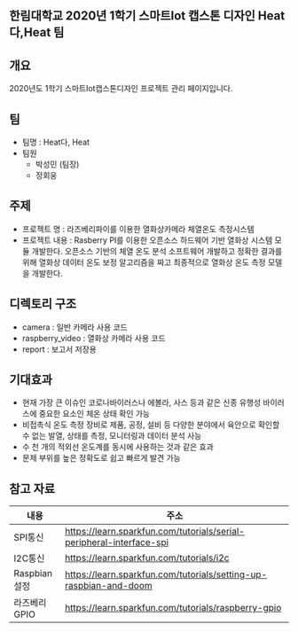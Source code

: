 ## 한림대학교 2020년 1학기 스마트Iot 캡스톤 디자인 Heat다,Heat 팀
## 개요
2020년도 1학기 스마트Iot캡스톤디자인 프로젝트 관리 페이지입니다.

## 팀
- 팀명 : Heat다, Heat
- 팀원
  - 박성민 (팀장)
  - 정회웅

## 주제
- 프로젝트 명 : 라즈베리파이를 이용한 열화상카메라 체열온도 측정시스템
- 프로젝트 내용 : Rasberry PI를 이용한 오픈소스 하드웨어 기반 열화상 시스템 모듈 개발한다. 오픈소스 기반의 체열 온도 분석 소프트웨어 개발하고 정확한 결과를 위해 열화상 데이터 온도 보정 알고리즘을 짜고 최종적으로 열화상 온도 측정 모델을 개발한다.

## 디렉토리 구조
- camera : 일반 카메라 사용 코드
- raspberry_video	: 열화상 카메라 사용 코드
- report : 보고서 저장용

## 기대효과
- 현재 가장 큰 이슈인 코로나바이러스나 에볼라, 사스 등과 같은 신종 유행성 바이러스에 중요한 요소인 체온 상태 확인 가능
- 비접촉식 온도 측정 장비로 제품, 공정, 설비 등 다양한 분야에서 육안으로 확인할 수 없는 발열, 상태를 측정, 모니터링과 데이터 분석 사능
- 수 천 개의 적외선 온도계를 동시에 사용하는 것과 같은 효과
- 문제 부위를 높은 정확도로 쉽고 빠르게 발견 가능

## 참고 자료
|내용|주소|
|--------------|----------------------------------------------------|
|SPI통신|https://learn.sparkfun.com/tutorials/serial-peripheral-interface-spi|
|I2C통신|https://learn.sparkfun.com/tutorials/i2c|
|Raspbian설정|https://learn.sparkfun.com/tutorials/setting-up-raspbian-and-doom|
|라즈베리GPIO|https://learn.sparkfun.com/tutorials/raspberry-gpio|
